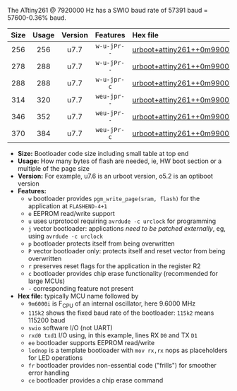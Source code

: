 The ATtiny261 @ 7920000 Hz has a SWIO baud rate of 57391 baud = 57600-0.36% baud.

|Size|Usage|Version|Features|Hex file|
|:-:|:-:|:-:|:-:|:--|
|256|256|u7.7|`w-u-jPr--`|[urboot+attiny261++0m9900i++++7k2_swio_rxb0_txb1_lednop.hex](https://raw.githubusercontent.com/stefanrueger/urboot.hex/main/mcus/attiny261/internal_oscillator/fint++0m9900_Hz/br++++7k2_bps/urboot+attiny261++0m9900i++++7k2_swio_rxb0_txb1_lednop.hex)|
|278|288|u7.7|`w-u-jPr--`|[urboot+attiny261++0m9900i++++7k2_swio_rxb0_txb1_lednop_fr.hex](https://raw.githubusercontent.com/stefanrueger/urboot.hex/main/mcus/attiny261/internal_oscillator/fint++0m9900_Hz/br++++7k2_bps/urboot+attiny261++0m9900i++++7k2_swio_rxb0_txb1_lednop_fr.hex)|
|288|288|u7.7|`w-u-jpr-c`|[urboot+attiny261++0m9900i++++7k2_swio_rxb0_txb1_lednop_fr_ce.hex](https://raw.githubusercontent.com/stefanrueger/urboot.hex/main/mcus/attiny261/internal_oscillator/fint++0m9900_Hz/br++++7k2_bps/urboot+attiny261++0m9900i++++7k2_swio_rxb0_txb1_lednop_fr_ce.hex)|
|314|320|u7.7|`weu-jpr--`|[urboot+attiny261++0m9900i++++7k2_swio_rxb0_txb1_ee_lednop.hex](https://raw.githubusercontent.com/stefanrueger/urboot.hex/main/mcus/attiny261/internal_oscillator/fint++0m9900_Hz/br++++7k2_bps/urboot+attiny261++0m9900i++++7k2_swio_rxb0_txb1_ee_lednop.hex)|
|346|352|u7.7|`weu-jPr--`|[urboot+attiny261++0m9900i++++7k2_swio_rxb0_txb1_ee_lednop_fr.hex](https://raw.githubusercontent.com/stefanrueger/urboot.hex/main/mcus/attiny261/internal_oscillator/fint++0m9900_Hz/br++++7k2_bps/urboot+attiny261++0m9900i++++7k2_swio_rxb0_txb1_ee_lednop_fr.hex)|
|370|384|u7.7|`weu-jPr-c`|[urboot+attiny261++0m9900i++++7k2_swio_rxb0_txb1_ee_lednop_fr_ce.hex](https://raw.githubusercontent.com/stefanrueger/urboot.hex/main/mcus/attiny261/internal_oscillator/fint++0m9900_Hz/br++++7k2_bps/urboot+attiny261++0m9900i++++7k2_swio_rxb0_txb1_ee_lednop_fr_ce.hex)|

- **Size:** Bootloader code size including small table at top end
- **Usage:** How many bytes of flash are needed, ie, HW boot section or a multiple of the page size
- **Version:** For example, u7.6 is an urboot version, o5.2 is an optiboot version
- **Features:**
  + `w` bootloader provides `pgm_write_page(sram, flash)` for the application at `FLASHEND-4+1`
  + `e` EEPROM read/write support
  + `u` uses urprotocol requiring `avrdude -c urclock` for programming
  + `j` vector bootloader: applications *need to be patched externally*, eg, using `avrdude -c urclock`
  + `p` bootloader protects itself from being overwritten
  + `P` vector bootloader only: protects itself and reset vector from being overwritten
  + `r` preserves reset flags for the application in the register R2
  + `c` bootloader provides chip erase functionality (recommended for large MCUs)
  + `-` corresponding feature not present
- **Hex file:** typically MCU name followed by
  + `9m6000i` is F<sub>CPU</sub> of an internal oscillator, here 9.6000 MHz
  + `115k2` shows the fixed baud rate of the bootloader: `115k2` means 115200 baud
  + `swio` software I/O (not UART)
  + `rxd0 txd1` I/O using, in this example, lines RX `D0` and TX `D1`
  + `ee` bootloader supports EEPROM read/write
  + `lednop` is a template bootloader with `mov rx,rx` nops as placeholders for LED operations
  + `fr` bootloader provides non-essential code ("frills") for smoother error handling
  + `ce` bootloader provides a chip erase command
